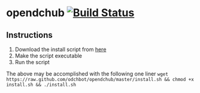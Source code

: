 opendchub [![Build Status](https://travis-ci.org/odchbot/opendchub.png?branch=master)](https://travis-ci.org/odchbot/opendchub)
=========

Instructions
------------

1. Download the install script from [here](https://raw.github.com/odchbot/opendchub/master/install.sh)
1. Make the script executable
1. Run the script

The above may be accomplished with the following one liner
````wget https://raw.github.com/odchbot/opendchub/master/install.sh && chmod +x install.sh && ./install.sh````
